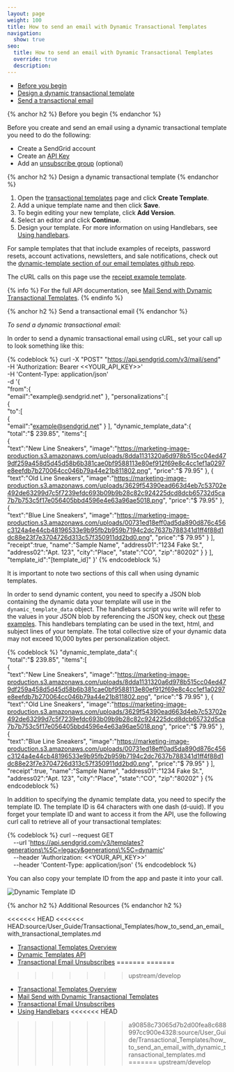 ```yaml
---
layout: page
weight: 100
title: How to send an email with Dynamic Transactional Templates
navigation:
  show: true
seo:
  title: How to send an email with Dynamic Transactional Templates
  override: true
  description:
---
```


- [Before you begin](#-Before-you-begin)
- [Design a dynamic transactional template](#-Design-a-dynamic-template)
- [Send a transactional email](#-Send-a-transactional-email)
 
{% anchor h2 %}
Before you begin
{% endanchor %}

Before you create and send an email using a dynamic transactional template you need to do the following:

* Create a SendGrid account
* Create an [API Key]({{root_url}}/User_Guide/Settings/api_keys.html)
* Add an [unsubscribe group]({{root_url}}/User_Guide/Transactional_Email/unsubscribes.html) (optional)

{% anchor h2 %}
Design a dynamic transactional template
{% endanchor %}

1. Open the [transactional templates](https://sendgrid.com/dynamic_templates) page and click **Create Template**.
1. Add a unique template name and then click **Save**.
1. To begin editing your new template, click **Add Version**.
1. Select an editor and click **Continue**.
1. Design your template. For more information on using Handlebars, see [Using handlebars]({{root_url}}/User_Guide/Transactional_Templates/Using_handlebars.html).

For sample templates that that include examples of receipts, password resets, account activations, newsletters, and sale notifications, check out the [dynamic-template section of our email templates github repo](https://github.com/sendgrid/email-templates/tree/master/dynamic-templates).

The cURL calls on this page use the [receipt example template](https://github.com/sendgrid/email-templates/tree/master/dynamic-templates/receipt).

{% info %}
For the full API documentation, see [Mail Send with Dynamic Transactional Templates](https://dynamic-templates.api-docs.io/3.0).
{% endinfo %}

{% anchor h2 %}
Send a transactional email
{% endanchor %}

*To send a dynamic transactional email:*

In order to send a dynamic transactional email using cURL, set your call up to look something like this:

{% codeblock %}
curl -X "POST" "https://api.sendgrid.com/v3/mail/send" \
     -H 'Authorization: Bearer <<YOUR_API_KEY>>' \
     -H 'Content-Type: application/json' \
     -d '{  
   "from":{  
      "email":"example@.sendgrid.net"
   },
   "personalizations":[  
      {  
         "to":[  
            {  
               "email":"example@sendgrid.net"
            }
         ],
         "dynamic_template_data":{  
            "total":"$ 239.85",
            "items":[  
               {  
                  "text":"New Line Sneakers",
                  "image":"https://marketing-image-production.s3.amazonaws.com/uploads/8dda1131320a6d978b515cc04ed479df259a458d5d45d58b6b381cae0bf9588113e80ef912f69e8c4cc1ef1a0297e8eefdb7b270064cc046b79a44e21b811802.png",
                  "price":"$ 79.95"
               },
               {  
                  "text":"Old Line Sneakers",
                  "image":"https://marketing-image-production.s3.amazonaws.com/uploads/3629f54390ead663d4eb7c53702e492de63299d7c5f7239efdc693b09b9b28c82c924225dcd8dcb65732d5ca7b7b753c5f17e056405bbd4596e4e63a96ae5018.png",
                  "price":"$ 79.95"
               },
               {  
                  "text":"Blue Line Sneakers",
                  "image":"https://marketing-image-production.s3.amazonaws.com/uploads/00731ed18eff0ad5da890d876c456c3124a4e44cb48196533e9b95fb2b959b7194c2dc7637b788341d1ff4f88d1dc88e23f7e3704726d313c57f350911dd2bd0.png",
                  "price":"$ 79.95"
               }
            ],
            "receipt":true,
            "name":"Sample Name",
            "address01":"1234 Fake St.",
            "address02":"Apt. 123",
            "city":"Place",
            "state":"CO",
            "zip":"80202"
         }
      }
   ],
   "template_id":"[template_id]"
}'
{% endcodeblock %}

It is important to note two sections of this call when using dynamic templates.

In order to send dynamic content, you need to specify a JSON blob containing the dynamic data your template will use in the `dynamic_template_data` object. The handlebars script you write will refer to the values in your JSON blob by referencing the JSON key, check out [these examples]({{root_url}}/User_Guide/Transactional_Templates/Using_handlebars.html#-Handlebarjs-reference). This handlebars templating can be used in the text, html, and subject lines of your template. The total collective size of your dynamic data may not exceed 10,000 bytes per personalization object.

{% codeblock %}
         "dynamic_template_data":{  
            "total":"$ 239.85",
            "items":[  
               {  
                  "text":"New Line Sneakers",
                  "image":"https://marketing-image-production.s3.amazonaws.com/uploads/8dda1131320a6d978b515cc04ed479df259a458d5d45d58b6b381cae0bf9588113e80ef912f69e8c4cc1ef1a0297e8eefdb7b270064cc046b79a44e21b811802.png",
                  "price":"$ 79.95"
               },
               {  
                  "text":"Old Line Sneakers",
                  "image":"https://marketing-image-production.s3.amazonaws.com/uploads/3629f54390ead663d4eb7c53702e492de63299d7c5f7239efdc693b09b9b28c82c924225dcd8dcb65732d5ca7b7b753c5f17e056405bbd4596e4e63a96ae5018.png",
                  "price":"$ 79.95"
               },
               {  
                  "text":"Blue Line Sneakers",
                  "image":"https://marketing-image-production.s3.amazonaws.com/uploads/00731ed18eff0ad5da890d876c456c3124a4e44cb48196533e9b95fb2b959b7194c2dc7637b788341d1ff4f88d1dc88e23f7e3704726d313c57f350911dd2bd0.png",
                  "price":"$ 79.95"
               }
            ],
            "receipt":true,
            "name":"Sample Name",
            "address01":"1234 Fake St.",
            "address02":"Apt. 123",
            "city":"Place",
            "state":"CO",
            "zip":"80202"
         }
{% endcodeblock %}

In addition to specifying the dynamic template data, you need to specify the template ID. The template ID is 64 characters with one dash (d-uuid). If you forget your template ID and want to access it from the API, use the following curl call to retrieve all of your transactional templates:

{% codeblock %}
curl --request GET \
  --url 'https://api.sendgrid.com/v3/templates?generations\%5C=legacy&generations\%5C=dynamic' \
  --header 'Authorization: <<YOUR_API_KEY>>' \
  --header 'Content-Type: application/json'
{% endcodeblock %}

You can also copy your template ID from the app and paste it into your call.

![]({{root_url}}/img/dynamic_template_id.png "Dynamic Template ID")

{% anchor h2 %}
Additional Resources
{% endanchor h2 %}

<<<<<<< HEAD
<<<<<<< HEAD:source/User_Guide/Transactional_Templates/how_to_send_an_email_with_transactional_templates.md
- [Transactional Templates Overview](https://sendgrid.com/docs/User_Guide/Transactional_Templates/index.html)
- [Dynamic Templates API](https://dynamic-templates.api-docs.io/3.0)
- [Transactional Email Unsubscribes]({{root_url}}/User_Guide/Transactional_Email/unsubscribes.html)
=======
=======
>>>>>>> upstream/develop
- [Transactional Templates Overview]({{root_url}}/User_Guide/Transactional_Templates/index.html)
- [Mail Send with Dynamic Transactional Templates](https://dynamic-templates.api-docs.io/3.0)
- [Transactional Email Unsubscribes]({{root_url}}/User_Guide/Transactional_Email/unsubscribes.html)
- [Using Handlebars]({{root_url}}/User_Guide/Transactional_Templates/Using_handlebars.html)
<<<<<<< HEAD
>>>>>>> a90858c73065d7b2d00fea8c688997cc900e4328:source/User_Guide/Transactional_Templates/how_to_send_an_email_with_dynamic_transactional_templates.md
=======
>>>>>>> upstream/develop
